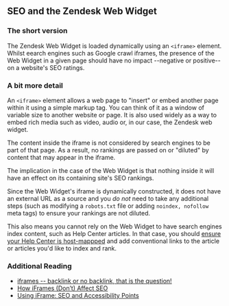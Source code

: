 ## SEO and the Zendesk Web Widget

### The short version

The Zendesk Web Widget is loaded dynamically using an `<iframe>` element. Whilst eearch engines such as Google crawl iframes, the presence of the Web Widget in a given page should have no impact --negative or positive-- on a website's SEO ratings.

### A bit more detail

An `<iframe>` element allows a web page to "insert" or embed another page within it using a simple markup tag. You can think of it as a window of variable size to another website or page. It is also used widely as a way to embed rich media such as video, audio or, in our case, the Zendesk web widget.

The content inside the iframe is not considered by search engines to be part of that page. As a result, no rankings are passed on or "diluted" by content that may appear in the iframe.

The implication in the case of the Web Widget is that nothing inside it will have an effect on its containing site's SEO rankings.

Since the Web Widget's iframe is dynamically constructed, it does not have an external URL as a source and you _do not_ need to take any additional steps (such as modifying a `robots.txt` file or adding `noindex, nofollow` meta tags) to ensure your rankings are not diluted.

This also means you cannot rely on the Web Widget to have search engines index content, such as Help Center articles. In that case, you should [ensure your Help Center is host-mappped](https://support.zendesk.com/hc/en-us/articles/203664356-Changing-the-address-of-your-Help-Center-subdomain-host-mapping-) and add conventional links to the article or articles you'd like to index and rank.

### Additional Reading

* [iframes -- backlink or no backlink, that is the question!](https://productforums.google.com/forum/#!topic/webmasters/LWuSo74wax8)
* [How iFrames (Don’t) Affect SEO](http://tentacleinbound.com/articles/how-iframes-affect-seo)
* [Using iFrame: SEO and Accessibility Points](https://www.searchenginejournal.com/iframe-seo-and-accessibility/15217/)
